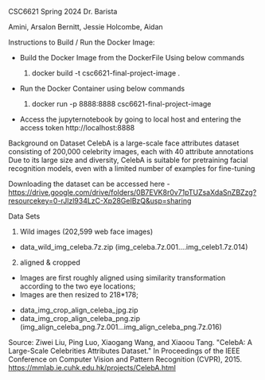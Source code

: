 CSC6621 Spring 2024
Dr. Barista

Amini, Arsalon
Bernitt, Jessie
Holcombe, Aidan

Instructions to Build / Run the Docker Image:

- Build the Docker Image from the DockerFile Using below commands

  1. docker build -t csc6621-final-project-image .

- Run the Docker Container using below commands

  1. docker run -p 8888:8888 csc6621-final-project-image

- Access the jupyternotebook by going to local host and entering the access token
  http://localhost:8888

Background on Dataset
CelebA is a large-scale face attributes dataset consisting of 200,000 celebrity images, each with 40 attribute annotations
Due to its large size and diversity, CelebA is suitable for pretraining facial recognition models, even with a limited number of examples for fine-tuning

Downloading the dataset can be accessed here - https://drive.google.com/drive/folders/0B7EVK8r0v71pTUZsaXdaSnZBZzg?resourcekey=0-rJlzl934LzC-Xp28GeIBzQ&usp=sharing

Data Sets

1. Wild images (202,599 web face images)

- data_wild_img_celeba.7z.zip (img_celeba.7z.001....img_celeb1.7z.014)

2. aligned & cropped

- Images are first roughly aligned using similarity transformation according to the two eye locations;
- Images are then resized to 218\*178;

* data_img_crop_align_celeba_jpg.zip
* data_img_crop_align_celeba_png.zip (img_align_celeba_png.7z.001...img_align_celeba_png.7z.016)

Source:
Ziwei Liu, Ping Luo, Xiaogang Wang, and Xiaoou Tang. "CelebA: A Large-Scale Celebrities Attributes Dataset." In Proceedings of the IEEE Conference on Computer Vision and Pattern Recognition (CVPR), 2015. https://mmlab.ie.cuhk.edu.hk/projects/CelebA.html
